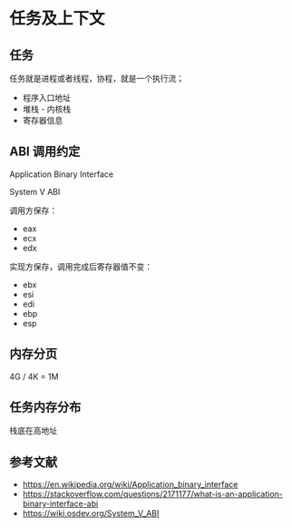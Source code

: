 # 任务及上下文

## 任务

任务就是进程或者线程，协程，就是一个执行流；

- 程序入口地址
- 堆栈 - 内核栈
- 寄存器信息

## ABI 调用约定

Application Binary Interface

System V ABI

调用方保存：

- eax
- ecx
- edx

实现方保存，调用完成后寄存器值不变：

- ebx
- esi
- edi
- ebp
- esp

## 内存分页

4G / 4K = 1M

## 任务内存分布

栈底在高地址

## 参考文献

- <https://en.wikipedia.org/wiki/Application_binary_interface>
- <https://stackoverflow.com/questions/2171177/what-is-an-application-binary-interface-abi>
- <https://wiki.osdev.org/System_V_ABI>
